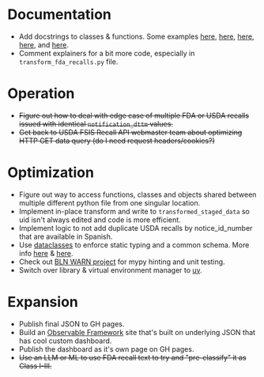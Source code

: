 # Documentation
* Add docstrings to classes & functions. Some examples [here](https://www.programiz.com/python-programming/docstrings), [here](https://www.dataquest.io/blog/documenting-in-python-with-docstrings/), [here](https://pandas.pydata.org/docs/development/contributing_docstring.html), [here](https://www.datacamp.com/tutorial/docstrings-python), and [here](https://www.geeksforgeeks.org/python-docstrings/).
* Comment explainers for a bit more code, especially in `transform_fda_recalls.py` file.

# Operation
* ~~Figure out how to deal with edge case of multiple FDA or USDA recalls issued with identical `notification_dttm` values.~~
* ~~Get back to USDA FSIS Recall API webmaster team about optimizing HTTP GET data query (do I need request headers/cookies?)~~

# Optimization
* Figure out way to access functions, classes and objects shared between multiple different python file from one singular location.
* Implement in-place transform and write to `transformed_staged_data` so uid isn't always edited and code is more efficient.
* Implement logic to not add duplicate USDA recalls by notice_id_number that are available in Spanish.
* Use [dataclasses](https://docs.python.org/3/library/dataclasses.html) to enforce static typing and a common schema. More info [here](https://www.dataquest.io/blog/how-to-use-python-data-classes/) & [here](https://www.datacamp.com/tutorial/python-data-classes).
* Check out [BLN WARN project](https://github.com/biglocalnews/warn-github-flow) for mypy hinting and unit testing.
* Switch over library & virtual environment manager to [uv](https://docs.astral.sh/uv/).

# Expansion
* Publish final JSON to GH pages.
* Build an [Observable Framework](https://observablehq.com/framework/) site that's built on underlying JSON that has cool custom dashboard.
* Publish the dashboard as it's own page on GH pages.
* ~~Use an LLM or ML to use FDA recall text to try and "pre-classify" it as Class I-III.~~